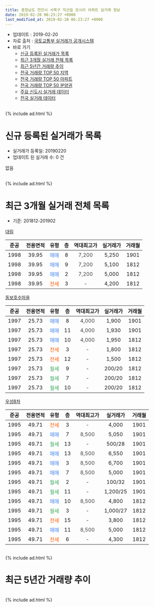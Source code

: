 ```yaml
---
title: 충청남도 천안시 서북구 직산읍 모시리 아파트 실거래 정보
date: 2019-02-20 06:23:27 +0900
last_modified_at: 2019-02-20 06:23:27 +0900
---
```


* 업데이트 : 2019-02-20
* 자료 출처 : [국토교통부 실거래가 공개시스템](http://rt.molit.go.kr)
* 바로 가기
    * [신규 등록된 실거래가 목록](#신규-등록된-실거래가-목록)
    * [최근 3개월 실거래 전체 목록](#최근-3개월-실거래-전체-목록)
    * [최근 5년간 거래량 추이](#최근-5년간-거래량-추이)
    * [전국 거래량 TOP 50 지역](https://inasie.github.io/apt-trade-info/최근-3개월-전국에서-가장-거래가-많이-발생한-지역)
    * [전국 거래량 TOP 50 아파트](https://inasie.github.io/apt-trade-info/최근-3개월-전국에서-가장-거래가-많이-발생한-아파트)
    * [전국 거래량 TOP 50 분양권](https://inasie.github.io/apt-trade-info/최근-3개월-전국에서-가장-거래가-많이-발생한-분양권)
    * [주요 신도시 실거래 데이터](https://inasie.github.io/apt-trade-info/주요-신도시)
    * [전국 실거래 데이터](https://inasie.github.io/apt-trade-info/전국)
<br>
{% include ad.html %}
<br>

# 신규 등록된 실거래가 목록
* 실거래가 등록일: 20190220
* 업데이트 된 실거래 수: 0 건

없음

<br>
{% include ad.html %}
<br>

# 최근 3개월 실거래 전체 목록
* 기준: 201812-201902


[대림](https://search.naver.com/search.naver?query=%EC%B6%A9%EC%B2%AD%EB%82%A8%EB%8F%84+%EC%B2%9C%EC%95%88%EC%8B%9C+%EC%84%9C%EB%B6%81%EA%B5%AC+%EC%A7%81%EC%82%B0%EC%9D%8D+%EB%AA%A8%EC%8B%9C%EB%A6%AC+%EB%8C%80%EB%A6%BC)

|준공|전용면적|유형|층|역대최고가|실거래가|거래월|
|:---:|:---:|:---:|:---:|:---:|:---:|:---:|
|1998|39.95|<span style="color:#4285f3">매매</span>|8|<span style="color:#444444">7,200</span>|5,250|1901|
|1998|39.95|<span style="color:#4285f3">매매</span>|9|<span style="color:#444444">7,200</span>|5,100|1812|
|1998|39.95|<span style="color:#4285f3">매매</span>|2|<span style="color:#444444">7,200</span>|5,000|1812|
|1998|39.95|<span style="color:#ff5a00">전세</span>|3|<span style="color:#444444">-</span>|4,200|1812|

[동보호수마을](https://search.naver.com/search.naver?query=%EC%B6%A9%EC%B2%AD%EB%82%A8%EB%8F%84+%EC%B2%9C%EC%95%88%EC%8B%9C+%EC%84%9C%EB%B6%81%EA%B5%AC+%EC%A7%81%EC%82%B0%EC%9D%8D+%EB%AA%A8%EC%8B%9C%EB%A6%AC+%EB%8F%99%EB%B3%B4%ED%98%B8%EC%88%98%EB%A7%88%EC%9D%84)

|준공|전용면적|유형|층|역대최고가|실거래가|거래월|
|:---:|:---:|:---:|:---:|:---:|:---:|:---:|
|1997|25.73|<span style="color:#4285f3">매매</span>|8|<span style="color:#444444">4,000</span>|1,900|1901|
|1997|25.73|<span style="color:#4285f3">매매</span>|11|<span style="color:#444444">4,000</span>|1,930|1901|
|1997|25.73|<span style="color:#4285f3">매매</span>|10|<span style="color:#444444">4,000</span>|1,950|1812|
|1997|25.73|<span style="color:#ff5a00">전세</span>|3|<span style="color:#444444">-</span>|1,800|1812|
|1997|25.73|<span style="color:#ff5a00">전세</span>|12|<span style="color:#444444">-</span>|1,500|1812|
|1997|25.73|<span style="color:#34a853">월세</span>|9|<span style="color:#444444">-</span>|200/20|1812|
|1997|25.73|<span style="color:#34a853">월세</span>|7|<span style="color:#444444">-</span>|200/20|1812|
|1997|25.73|<span style="color:#34a853">월세</span>|10|<span style="color:#444444">-</span>|200/20|1812|

[우성8차](https://search.naver.com/search.naver?query=%EC%B6%A9%EC%B2%AD%EB%82%A8%EB%8F%84+%EC%B2%9C%EC%95%88%EC%8B%9C+%EC%84%9C%EB%B6%81%EA%B5%AC+%EC%A7%81%EC%82%B0%EC%9D%8D+%EB%AA%A8%EC%8B%9C%EB%A6%AC+%EC%9A%B0%EC%84%B18%EC%B0%A8)

|준공|전용면적|유형|층|역대최고가|실거래가|거래월|
|:---:|:---:|:---:|:---:|:---:|:---:|:---:|
|1995|49.71|<span style="color:#ff5a00">전세</span>|3|<span style="color:#444444">-</span>|4,000|1901|
|1995|49.71|<span style="color:#4285f3">매매</span>|7|<span style="color:#444444">8,500</span>|5,050|1901|
|1995|49.71|<span style="color:#34a853">월세</span>|13|<span style="color:#444444">-</span>|500/28|1901|
|1995|49.71|<span style="color:#4285f3">매매</span>|13|<span style="color:#444444">8,500</span>|6,550|1901|
|1995|49.71|<span style="color:#4285f3">매매</span>|3|<span style="color:#444444">8,500</span>|6,700|1901|
|1995|49.71|<span style="color:#4285f3">매매</span>|7|<span style="color:#444444">8,500</span>|5,000|1901|
|1995|49.71|<span style="color:#34a853">월세</span>|2|<span style="color:#444444">-</span>|100/32|1901|
|1995|49.71|<span style="color:#34a853">월세</span>|11|<span style="color:#444444">-</span>|1,200/25|1901|
|1995|49.71|<span style="color:#4285f3">매매</span>|10|<span style="color:#444444">8,500</span>|4,800|1812|
|1995|49.71|<span style="color:#34a853">월세</span>|3|<span style="color:#444444">-</span>|1,000/27|1812|
|1995|49.71|<span style="color:#ff5a00">전세</span>|15|<span style="color:#444444">-</span>|3,800|1812|
|1995|49.71|<span style="color:#4285f3">매매</span>|11|<span style="color:#444444">8,500</span>|5,000|1812|
|1995|49.71|<span style="color:#ff5a00">전세</span>|6|<span style="color:#444444">-</span>|4,300|1812|


<br>
{% include ad.html %}
<br>

# 최근 5년간 거래량 추이


<div style="width:100%;">
    <canvas id="deal_progress" height="200"></canvas>
</div>

<script>
new Chart(document.getElementById("deal_progress"), {
    type: 'line',
    data: {
        labels: ['201402','201403','201404','201405','201406','201407','201408','201409','201410','201411','201412','201501','201502','201503','201504','201505','201506','201507','201508','201509','201510','201511','201512','201601','201602','201603','201604','201605','201606','201607','201608','201609','201610','201611','201612','201701','201702','201703','201704','201705','201706','201707','201708','201709','201710','201711','201712','201801','201802','201803','201804','201805','201806','201807','201808','201809','201810','201811','201812','201901','201902'],
        datasets: [{
            label: '매매',
            pointRadius: 1,
            data: [11, 23, 13, 11, 11, 14, 11, 16, 27, 23, 14, 12, 5, 14, 17, 22, 12, 16, 13, 8, 14, 6, 3, 8, 6, 7, 9, 16, 10, 9, 14, 3, 15, 12, 8, 9, 9, 10, 12, 10, 6, 8, 11, 11, 8, 6, 7, 8, 7, 10, 7, 21, 15, 6, 8, 5, 11, 11, 5, 7, 0],
            borderColor: "rgba(255, 201, 14, 1)",
            backgroundColor: "rgba(255, 201, 14, 0.5)",
            fill: false,
            lineTension: 0
        },{
            label: '전월세',
            pointRadius: 1,
            data: [10, 17, 10, 12, 8, 13, 7, 13, 14, 8, 9, 18, 11, 10, 15, 6, 15, 13, 10, 11, 11, 10, 9, 5, 10, 13, 9, 8, 4, 8, 11, 6, 7, 10, 10, 4, 13, 11, 6, 9, 7, 4, 11, 13, 9, 14, 5, 10, 5, 17, 9, 12, 11, 5, 7, 9, 10, 7, 9, 4, 0],
            borderColor: "rgba(0, 141, 185, 1)",
            backgroundColor: "rgba(0, 141, 185, 0.5)",
            fill: false,
            lineTension: 0
        }
        ]
    },
    options: {
        responsive: true,
        title: {
            display: false
        },
        tooltips: {
            mode: 'index',
            intersect: false
        },
        hover: {
            mode: 'nearest',
            intersect: true
        },
        scales: {
            xAxes: [{
                display: true,
                scaleLabel: {
                    display: true,
                    labelString: '년/월'
                }
            }],
            yAxes: [{
                display: true,
                ticks: {
                    suggestedMin: 0,
                },
                scaleLabel: {
                    display: true,
                    labelString: '실거래 수'
                }
            }]
        }
    }
});

</script>


<br>
{% include ad.html %}
<br>

